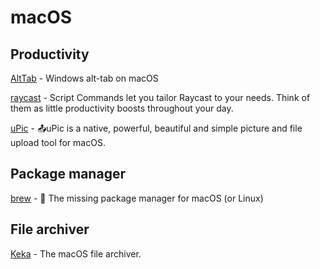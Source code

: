 # macOS

## Productivity

[AltTab](https://github.com/lwouis/alt-tab-macos) - Windows alt-tab on macOS

[raycast](https://www.raycast.com/) - Script Commands let you tailor Raycast to your needs. Think of them as little productivity boosts throughout your day.

[uPic](https://github.com/gee1k/uPic) - 📤uPic is a native, powerful, beautiful and simple picture and file upload tool for macOS.

## Package manager

[brew](https://github.com/Homebrew/brew) - 🍺 The missing package manager for macOS (or Linux)

## File archiver

[Keka](https://github.com/aonez/Keka) - The macOS file archiver.
